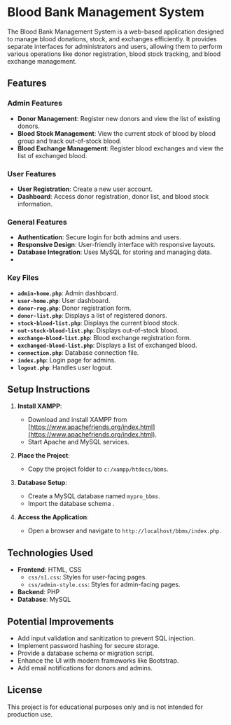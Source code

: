# Blood Bank Management System

The Blood Bank Management System is a web-based application designed to manage blood donations, stock, and exchanges efficiently. It provides separate interfaces for administrators and users, allowing them to perform various operations like donor registration, blood stock tracking, and blood exchange management.

## Features

### Admin Features
- **Donor Management**: Register new donors and view the list of existing donors.
- **Blood Stock Management**: View the current stock of blood by blood group and track out-of-stock blood.
- **Blood Exchange Management**: Register blood exchanges and view the list of exchanged blood.

### User Features
- **User Registration**: Create a new user account.
- **Dashboard**: Access donor registration, donor list, and blood stock information.

### General Features
- **Authentication**: Secure login for both admins and users.
- **Responsive Design**: User-friendly interface with responsive layouts.
- **Database Integration**: Uses MySQL for storing and managing data.
- 
### Key Files
- **`admin-home.php`**: Admin dashboard.
- **`user-home.php`**: User dashboard.
- **`donor-reg.php`**: Donor registration form.
- **`donor-list.php`**: Displays a list of registered donors.
- **`stock-blood-list.php`**: Displays the current blood stock.
- **`out-stock-blood-list.php`**: Displays out-of-stock blood.
- **`exchange-blood-list.php`**: Blood exchange registration form.
- **`exchanged-blood-list.php`**: Displays a list of exchanged blood.
- **`connection.php`**: Database connection file.
- **`index.php`**: Login page for admins.
- **`logout.php`**: Handles user logout.

## Setup Instructions

1. **Install XAMPP**:
   - Download and install XAMPP from [https://www.apachefriends.org/index.html](https://www.apachefriends.org/index.html).
   - Start Apache and MySQL services.

2. **Place the Project**:
   - Copy the project folder to `c:/xampp/htdocs/bbms`.

3. **Database Setup**:
   - Create a MySQL database named `mypro_bbms`.
   - Import the database schema .

4. **Access the Application**:
   - Open a browser and navigate to `http://localhost/bbms/index.php`.

## Technologies Used

- **Frontend**: HTML, CSS
  - `css/s1.css`: Styles for user-facing pages.
  - `css/admin-style.css`: Styles for admin-facing pages.
- **Backend**: PHP
- **Database**: MySQL

## Potential Improvements

- Add input validation and sanitization to prevent SQL injection.
- Implement password hashing for secure storage.
- Provide a database schema or migration script.
- Enhance the UI with modern frameworks like Bootstrap.
- Add email notifications for donors and admins.

## License

This project is for educational purposes only and is not intended for production use.
